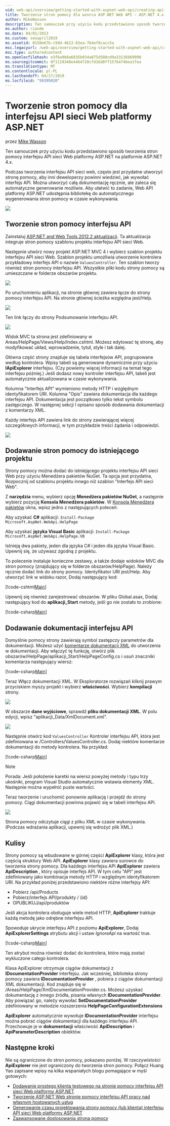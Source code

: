 ```yaml
---
uid: web-api/overview/getting-started-with-aspnet-web-api/creating-api-help-pages
title: Tworzenie stron pomocy dla wzorca ASP.NET Web API — ASP.NET 4.x
author: MikeWasson
description: Ten samouczek przy użyciu kodu przedstawiono sposób tworzenia stron pomocy interfejsu API sieci Web platformy ASP.NET na platformie ASP.NET 4.x.
ms.author: riande
ms.date: 04/01/2013
ms.custom: seoapril2019
ms.assetid: 0150e67b-c50d-4613-83ea-7b4ef8cacc5a
msc.legacyurl: /web-api/overview/getting-started-with-aspnet-web-api/creating-api-help-pages
msc.type: authoredcontent
ms.openlocfilehash: e3f6a9b8a6835b034a075d580cd9a33136969990
ms.sourcegitcommit: 0f1119340e4464720cfd16d0ff15764746ea1fea
ms.translationtype: MT
ms.contentlocale: pl-PL
ms.lasthandoff: 04/17/2019
ms.locfileid: "59395020"
---
```

# <a name="creating-help-pages-for-aspnet-web-api"></a>Tworzenie stron pomocy dla interfejsu API sieci Web platformy ASP.NET

przez [Mike Wasson](https://github.com/MikeWasson)

Ten samouczek przy użyciu kodu przedstawiono sposób tworzenia stron pomocy interfejsu API sieci Web platformy ASP.NET na platformie ASP.NET 4.x.

Podczas tworzenia interfejsu API sieci web, często jest przydatne utworzyć stronę pomocy, aby inni deweloperzy powinni wiedzieć, jak wywołać interfejs API. Można utworzyć całą dokumentację ręcznie, ale zaleca się automatyczne generowanie możliwie. Aby ułatwić to zadanie, Web API platformy ASP.NET udostępnia bibliotekę do automatycznego wygenerowania stron pomocy w czasie wykonywania.

![](creating-api-help-pages/_static/image1.png)

## <a name="creating-api-help-pages"></a>Tworzenie stron pomocy interfejsu API

Zainstaluj [ASP.NET and Web Tools 2012.2 aktualizacji](https://go.microsoft.com/fwlink/?LinkId=282650). Ta aktualizacja integruje stron pomocy szablonu projektu interfejsu API sieci Web.

Następnie utwórz nowy projekt ASP.NET MVC 4 i wybierz szablon projektu interfejsu API sieci Web. Szablon projektu umożliwia utworzenie kontrolera przykładowy interfejs API o nazwie `ValuesController`. Ten szablon tworzy również stron pomocy interfejsu API. Wszystkie pliki kodu strony pomocy są umieszczane w folderze obszarów projektu.

![](creating-api-help-pages/_static/image2.png)

Po uruchomieniu aplikacji, na stronie głównej zawiera łącze do strony pomocy interfejsu API. Na stronie głównej ścieżka względna jest/Help.

![](creating-api-help-pages/_static/image3.png)

Ten link łączy do strony Podsumowanie interfejsu API.

![](creating-api-help-pages/_static/image4.png)

Widok MVC ta strona jest zdefiniowany w Areas/HelpPage/Views/Help/Index.cshtml. Możesz edytować tę stronę, aby modyfikować układ, wprowadzenie, tytuł, style i tak dalej.

Główna część strony znajduje się tabela interfejsów API, pogrupowane według kontrolera. Wpisy tabeli są generowane dynamicznie przy użyciu **IApiExplorer** interfejsu. (Czy powiemy więcej informacji na temat tego interfejsu później.) Jeśli dodasz nowy kontroler interfejsu API, tabeli jest automatycznie aktualizowana w czasie wykonywania.

Kolumna "Interfejs API" wymieniono metody HTTP i względnym identyfikatorem URI. Kolumna "Opis" zawiera dokumentacja dla każdego interfejsu API. Dokumentacja jest początkowo tylko tekst symbolu zastępczego. W następnej sekcji I opisano sposób dodawania dokumentacji z komentarzy XML.

Każdy interfejs API zawiera link do strony zawierającej więcej szczegółowych informacji, w tym przykładzie treści żądania i odpowiedzi.

![](creating-api-help-pages/_static/image5.png)

## <a name="adding-help-pages-to-an-existing-project"></a>Dodawanie stron pomocy do istniejącego projektu

Strony pomocy można dodać do istniejącego projektu interfejsu API sieci Web przy użyciu Menedżera pakietów NuGet. Ta opcja jest przydatna, Rozpocznij od szablonu projektu innego niż szablon "Interfejs API sieci Web".

Z **narzędzia** menu, wybierz opcję **Menedżera pakietów NuGet**, a następnie wybierz pozycję **Konsola Menedżera pakietów**. W [Konsola Menedżera pakietów](http://docs.nuget.org/docs/start-here/using-the-package-manager-console) okna, wpisz jedno z następujących poleceń:

Aby uzyskać **C#** aplikacji: `Install-Package Microsoft.AspNet.WebApi.HelpPage`

Aby uzyskać **języka Visual Basic** aplikacji: `Install-Package Microsoft.AspNet.WebApi.HelpPage.VB`

Istnieją dwa pakiety, jeden dla języka C# i jeden dla języka Visual Basic. Upewnij się, że używasz zgodną z projektu.

To polecenie instaluje konieczne zestawy, a także dodaje widoków MVC dla stron pomocy (znajdujący się w folderze obszarów/HelpPage). Należy ręcznie dodać link do strony pomocy. Identyfikator URI jest/Help. Aby utworzyć link w widoku razor, Dodaj następujący kod:

[!code-cshtml[Main](creating-api-help-pages/samples/sample1.cshtml)]

Upewnij się również zarejestrować obszarów. W pliku Global.asax, Dodaj następujący kod do **aplikacji\_Start** metody, jeśli go nie zostało to zrobione:

[!code-csharp[Main](creating-api-help-pages/samples/sample2.cs?highlight=4)]

## <a name="adding-api-documentation"></a>Dodawanie dokumentacji interfejsu API

Domyślnie pomocy strony zawierają symbol zastępczy parametrów dla dokumentacji. Możesz użyć [komentarze dokumentacji XML](https://msdn.microsoft.com/library/b2s063f7.aspx) do utworzenia w dokumentacji. Aby włączyć tę funkcję, otwórz plik obszarów/HelpPage/aplikacji\_Start/HelpPageConfig.cs i usuń znaczniki komentarza następujący wiersz:

[!code-csharp[Main](creating-api-help-pages/samples/sample3.cs)]

Teraz Włącz dokumentacji XML. W Eksploratorze rozwiązań kliknij prawym przyciskiem myszy projekt i wybierz **właściwości**. Wybierz **kompilacji** strony.

![](creating-api-help-pages/_static/image6.png)

W obszarze **dane wyjściowe**, sprawdź **pliku dokumentacji XML**. W polu edycji, wpisz "aplikacji\_Data/XmlDocument.xml".

![](creating-api-help-pages/_static/image7.png)

Następnie otwórz kod `ValuesController` Kontroler interfejsu API, która jest zdefiniowana w /Controllers/ValuesController.cs. Dodaj niektóre komentarze dokumentacji do metody kontrolera. Na przykład:

[!code-csharp[Main](creating-api-help-pages/samples/sample4.cs)]

> [!NOTE]
> Porada: Jeśli położenie karetki na wiersz powyżej metody i typu trzy ukośniki, program Visual Studio automatycznie wstawia elementy XML. Następnie można wypełnić puste wartości.


Teraz tworzenie i uruchomić ponownie aplikację i przejdź do strony pomocy. Ciągi dokumentacji powinna pojawić się w tabeli interfejsu API.

![](creating-api-help-pages/_static/image8.png)

Strona pomocy odczytuje ciągi z pliku XML w czasie wykonywania. (Podczas wdrażania aplikacji, upewnij się wdrożyć plik XML.)

## <a name="under-the-hood"></a>Kulisy

Strony pomocy są wbudowane w górnej części **ApiExplorer** klasy, która jest częścią struktury Web API. **ApiExplorer** klasy zawiera surowce do tworzenia strony pomocy. Dla każdego interfejsu API **ApiExplorer** zawiera **ApiDescription** , który opisuje interfejs API. W tym celu "API" jest zdefiniowany jako kombinacja metody HTTP i względnym identyfikatorem URI. Na przykład poniżej przedstawiono niektóre różne interfejsy API:

- Pobierz /api/Products
- Pobierz/interfejs API/produkty / {id}
- OPUBLIKUJ/api/produktów

Jeśli akcja kontrolera obsługuje wiele metod HTTP, **ApiExplorer** traktuje każdą metodę jako odrębne interfejsu API.

Spowoduje ukrycie interfejsu API z poziomu **ApiExplorer**, Dodaj **ApiExplorerSettings** atrybutu akcji i ustaw *IgnoreApi* na wartość true.

[!code-csharp[Main](creating-api-help-pages/samples/sample5.cs)]

Ten atrybut można również dodać do kontrolera, które mają zostać wykluczone całego kontrolera.

Klasa ApiExplorer otrzymuje ciągów dokumentacji z **IDocumentationProvider** interfejsu. Jak wcześniej, biblioteka strony pomocy zawiera **IDocumentationProvider** , pobiera z ciągów dokumentacji XML dokumentacji. Kod znajduje się w /Areas/HelpPage/XmlDocumentationProvider.cs. Możesz uzyskać dokumentację z innego źródła, pisania własnych **IDocumentationProvider**. Aby powiązać go, należy wywołać **SetDocumentationProvider** zdefiniowany w metodzie rozszerzenia **HelpPageConfigurationExtensions**

**ApiExplorer** automatycznie wywołuje **IDocumentationProvider** interfejsu można pobrać ciągów dokumentacji dla każdego interfejsu API. Przechowuje je w **dokumentacji** właściwość **ApiDescription** i **ApiParameterDescription** obiektów.

## <a name="next-steps"></a>Następne kroki

Nie są ograniczone do stron pomocy, pokazano poniżej. W rzeczywistości **ApiExplorer** nie jest ograniczony do tworzenia stron pomocy. Połącz Huang Yao zapisane wpisy na kilka wspaniałych blogu pomagające w myśl gotowych:

- [Dodawanie prostego klienta testowego na stronie pomocy interfejsu API sieci Web platformy ASP.NET](https://blogs.msdn.com/b/yaohuang1/archive/2012/12/02/adding-a-simple-test-client-to-asp-net-web-api-help-page.aspx)
- [Tworzenie ASP.NET Web stronie pomocy interfejsu API pracy nad własnym hostowanych usług](https://blogs.msdn.com/b/yaohuang1/archive/2012/12/20/making-asp-net-web-api-help-page-work-on-self-hosted-services.aspx)
- [Generowanie czasu projektowania strony pomocy (lub klienta) interfejsu API sieci Web platformy ASP.NET](https://blogs.msdn.com/b/yaohuang1/archive/2013/01/20/design-time-generation-of-help-page-or-proxy-for-asp-net-web-api.aspx)
- [Zaawansowane dostosowania strona pomocy](https://blogs.msdn.com/b/yaohuang1/archive/2012/12/10/asp-net-web-api-help-page-part-3-advanced-help-page-customizations.aspx)
